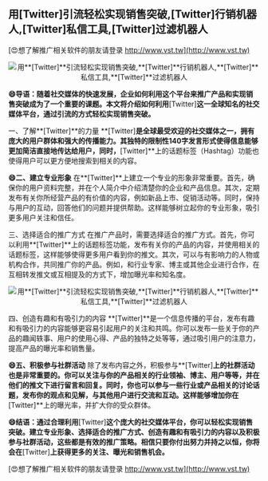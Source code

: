 ## **用**[Twitter]**引流轻松实现销售突破,**[Twitter]**行销机器人,**[Twitter]**私信工具,**[Twitter]**过滤机器人**

[😍想了解推广相关软件的朋友请登录 http://www.vst.tw](http://www.vst.tw)

 <center><img src="https://vst.tw/MP4/tuiguang/png/5.png" alt="用**[Twitter]**引流轻松实现销售突破,**[Twitter]**行销机器人,**[Twitter]**私信工具,**[Twitter]**过滤机器人"></center>

**😄导语：随着社交媒体的快速发展，企业如何利用这个平台来推广产品和实现销售突破成为了一个重要的课题。本文将介绍如何利用**[Twitter]**这一全球知名的社交媒体平台，通过引流的方式轻松实现销售突破。**

一、了解**[Twitter]**的力量
**[Twitter]**是全球最受欢迎的社交媒体之一，拥有庞大的用户群体和强大的传播能力。其独特的限制性140字发言形式使得信息能够更加简洁直接地传达给用户，同时，**[Twitter]**上的话题标签（Hashtag）功能也使得用户可以更方便地搜索到相关的内容。

**😄二、建立专业形象**
在**[Twitter]**上建立一个专业的形象非常重要。首先，确保你的用户资料完整，并在个人简介中介绍清楚你的企业和产品信息。其次，定期发布有关你所经营产品的有价值的内容，例如新品上市、促销活动等。同时，保持与用户的互动，回答他们的问题并提供帮助。这样能够树立起你的专业形象，吸引更多用户关注和信任。

三、选择适合的推广方式
在推广产品时，需要选择适合的推广方式。首先，你可以利用**[Twitter]**上的话题标签功能，发布有关你的产品的内容，并使用相关的话题标签，这样能够使得更多用户看到你的推文。其次，可以与有影响力的人物或机构合作，共同推广你的产品。例如，和行业专家、博主或其他企业进行合作，在互相转发推文或互相提及的方式下，增加曝光率和知名度。

 <center><img src="https://vst.tw/MP4/tuiguang/png/7.png" alt="用**[Twitter]**引流轻松实现销售突破,**[Twitter]**行销机器人,**[Twitter]**私信工具,**[Twitter]**过滤机器人"></center>

四、创造有趣和有吸引力的内容
**[Twitter]**是一个信息传播的平台，发布有趣和有吸引力的内容能够更容易引起用户的关注和共鸣。你可以发布一些关于你的产品的趣闻轶事、用户的使用心得、产品的独特之处等等，通过吸引用户的注意力，提高产品的曝光率和销售量。

**😄五、积极参与社群活动**
除了发布内容之外，积极参与**[Twitter]**上的社群活动也是非常重要的。你可以关注与你的产品相关的行业领袖、博主、用户等等，并在他们的推文下进行留言和回复。同时，你也可以参与一些行业或产品相关的讨论话题，发布你的观点和见解，与其他用户进行交流和互动。这样能够增加你在**[Twitter]**上的曝光率，并扩大你的受众群体。

**😄结语：通过合理利用**[Twitter]**这个庞大的社交媒体平台，你可以轻松实现销售突破。建立专业形象、选择适合的推广方式、创造有趣和有吸引力的内容以及积极参与社群活动，这些都是有效的推广策略。相信只要你付出努力并持之以恒，你将会在**[Twitter]**上获得更多的关注、曝光和销售机会。**

[😍想了解推广相关软件的朋友请登录 http://www.vst.tw](http://www.vst.tw)



